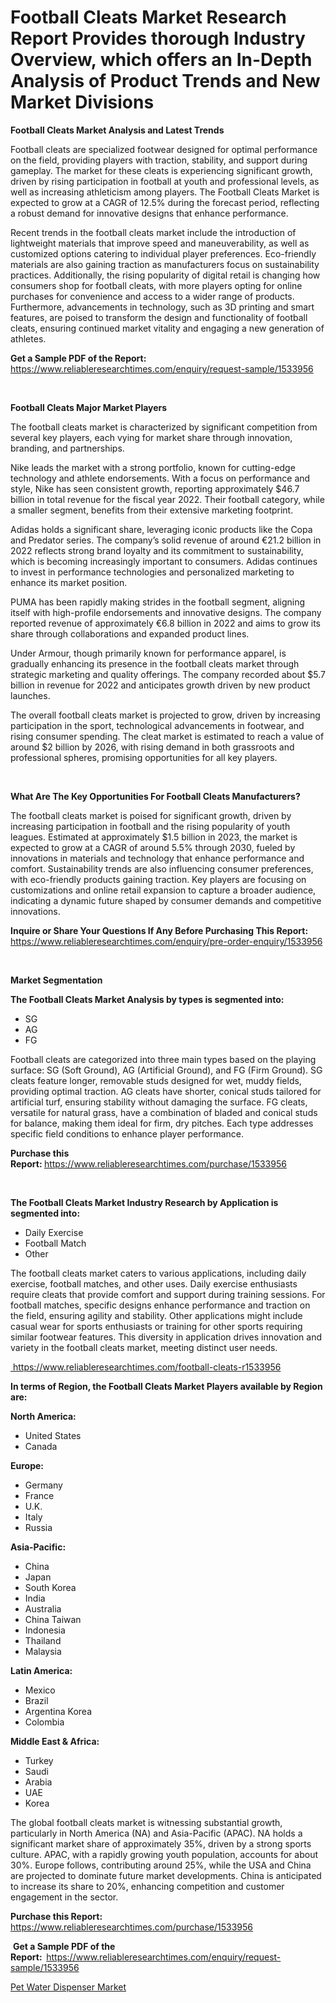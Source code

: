 <p><h1>Football Cleats Market Research Report Provides thorough Industry Overview, which offers an In-Depth Analysis of Product Trends and New Market Divisions</h1></p><p><strong>Football Cleats Market Analysis and Latest Trends</strong></p>
<p><p>Football cleats are specialized footwear designed for optimal performance on the field, providing players with traction, stability, and support during gameplay. The market for these cleats is experiencing significant growth, driven by rising participation in football at youth and professional levels, as well as increasing athleticism among players. The Football Cleats Market is expected to grow at a CAGR of 12.5% during the forecast period, reflecting a robust demand for innovative designs that enhance performance.</p><p>Recent trends in the football cleats market include the introduction of lightweight materials that improve speed and maneuverability, as well as customized options catering to individual player preferences. Eco-friendly materials are also gaining traction as manufacturers focus on sustainability practices. Additionally, the rising popularity of digital retail is changing how consumers shop for football cleats, with more players opting for online purchases for convenience and access to a wider range of products. Furthermore, advancements in technology, such as 3D printing and smart features, are poised to transform the design and functionality of football cleats, ensuring continued market vitality and engaging a new generation of athletes.</p></p>
<p><strong>Get a Sample PDF of the Report:&nbsp;</strong> <a href="https://www.reliableresearchtimes.com/enquiry/request-sample/1533956?utm_campaign=2198&utm_medium=2&utm_source=Github&utm_content=ia&utm_term=06022025&utm_id=football-cleats">https://www.reliableresearchtimes.com/enquiry/request-sample/1533956</a></p>
<p>&nbsp;</p>
<p><strong>Football Cleats Major Market Players</strong></p>
<p><p>The football cleats market is characterized by significant competition from several key players, each vying for market share through innovation, branding, and partnerships. </p><p>Nike leads the market with a strong portfolio, known for cutting-edge technology and athlete endorsements. With a focus on performance and style, Nike has seen consistent growth, reporting approximately $46.7 billion in total revenue for the fiscal year 2022. Their football category, while a smaller segment, benefits from their extensive marketing footprint.</p><p>Adidas holds a significant share, leveraging iconic products like the Copa and Predator series. The company’s solid revenue of around €21.2 billion in 2022 reflects strong brand loyalty and its commitment to sustainability, which is becoming increasingly important to consumers. Adidas continues to invest in performance technologies and personalized marketing to enhance its market position.</p><p>PUMA has been rapidly making strides in the football segment, aligning itself with high-profile endorsements and innovative designs. The company reported revenue of approximately €6.8 billion in 2022 and aims to grow its share through collaborations and expanded product lines.</p><p>Under Armour, though primarily known for performance apparel, is gradually enhancing its presence in the football cleats market through strategic marketing and quality offerings. The company recorded about $5.7 billion in revenue for 2022 and anticipates growth driven by new product launches.</p><p>The overall football cleats market is projected to grow, driven by increasing participation in the sport, technological advancements in footwear, and rising consumer spending. The cleat market is estimated to reach a value of around $2 billion by 2026, with rising demand in both grassroots and professional spheres, promising opportunities for all key players.</p></p>
<p>&nbsp;</p>
<p><strong>What Are The Key Opportunities For Football Cleats Manufacturers?</strong></p>
<p><p>The football cleats market is poised for significant growth, driven by increasing participation in football and the rising popularity of youth leagues. Estimated at approximately $1.5 billion in 2023, the market is expected to grow at a CAGR of around 5.5% through 2030, fueled by innovations in materials and technology that enhance performance and comfort. Sustainability trends are also influencing consumer preferences, with eco-friendly products gaining traction. Key players are focusing on customizations and online retail expansion to capture a broader audience, indicating a dynamic future shaped by consumer demands and competitive innovations.</p></p>
<p><strong>Inquire or Share Your Questions If Any Before Purchasing This Report:</strong> <a href="https://www.reliableresearchtimes.com/enquiry/pre-order-enquiry/1533956?utm_campaign=2198&utm_medium=2&utm_source=Github&utm_content=ia&utm_term=06022025&utm_id=football-cleats">https://www.reliableresearchtimes.com/enquiry/pre-order-enquiry/1533956</a></p>
<p>&nbsp;</p>
<p><strong>Market Segmentation</strong></p>
<p><strong>The Football Cleats Market Analysis by types is segmented into:</strong></p>
<p><ul><li>SG</li><li>AG</li><li>FG</li></ul></p>
<p><p>Football cleats are categorized into three main types based on the playing surface: SG (Soft Ground), AG (Artificial Ground), and FG (Firm Ground). SG cleats feature longer, removable studs designed for wet, muddy fields, providing optimal traction. AG cleats have shorter, conical studs tailored for artificial turf, ensuring stability without damaging the surface. FG cleats, versatile for natural grass, have a combination of bladed and conical studs for balance, making them ideal for firm, dry pitches. Each type addresses specific field conditions to enhance player performance.</p></p>
<p><strong>Purchase this Report:&nbsp;</strong><a href="https://www.reliableresearchtimes.com/purchase/1533956?utm_campaign=2198&utm_medium=2&utm_source=Github&utm_content=ia&utm_term=06022025&utm_id=football-cleats">https://www.reliableresearchtimes.com/purchase/1533956</a></p>
<p>&nbsp;</p>
<p><strong>The Football Cleats Market Industry Research by Application is segmented into:</strong></p>
<p><ul><li>Daily Exercise</li><li>Football Match</li><li>Other</li></ul></p>
<p><p>The football cleats market caters to various applications, including daily exercise, football matches, and other uses. Daily exercise enthusiasts require cleats that provide comfort and support during training sessions. For football matches, specific designs enhance performance and traction on the field, ensuring agility and stability. Other applications might include casual wear for sports enthusiasts or training for other sports requiring similar footwear features. This diversity in application drives innovation and variety in the football cleats market, meeting distinct user needs.</p></p>
<p><a href="https://www.reliableresearchtimes.com/football-cleats-r1533956?utm_campaign=2198&utm_medium=2&utm_source=Github&utm_content=ia&utm_term=06022025&utm_id=football-cleats">&nbsp;https://www.reliableresearchtimes.com/football-cleats-r1533956</a></p>
<p><strong>In terms of Region, the Football Cleats Market Players available by Region are:</strong></p>
<p>
    <p> <strong> North America: </strong>
        <ul>
            <li>United States</li>
            <li>Canada</li>
        </ul>
        </p> 
    <p> <strong> Europe: </strong>
        <ul>
            <li>Germany</li>
            <li>France</li>
            <li>U.K.</li>
            <li>Italy</li>
            <li>Russia</li>
        </ul>
        </p> 
    <p> <strong> Asia-Pacific: </strong>
        <ul>
            <li>China</li>
            <li>Japan</li>
            <li>South Korea</li>
            <li>India</li>
            <li>Australia</li>
            <li>China Taiwan</li>
            <li>Indonesia</li>
            <li>Thailand</li>
            <li>Malaysia</li>
        </ul>
        </p> 
    <p> <strong> Latin America: </strong>
        <ul>
            <li>Mexico</li>
            <li>Brazil</li>
            <li>Argentina Korea</li>
            <li>Colombia</li>
        </ul>
        </p> 
    <p> <strong> Middle East & Africa: </strong>
        <ul>
            <li>Turkey</li>
            <li>Saudi</li>
            <li>Arabia</li>
            <li>UAE</li>
            <li>Korea</li>
        </ul>
    </p>
    </p>
<p><p>The global football cleats market is witnessing substantial growth, particularly in North America (NA) and Asia-Pacific (APAC). NA holds a significant market share of approximately 35%, driven by a strong sports culture. APAC, with a rapidly growing youth population, accounts for about 30%. Europe follows, contributing around 25%, while the USA and China are projected to dominate future market developments. China is anticipated to increase its share to 20%, enhancing competition and customer engagement in the sector.</p></p>
<p><strong>Purchase this Report: </strong><a href="https://www.reliableresearchtimes.com/purchase/1533956?utm_campaign=2198&utm_medium=2&utm_source=Github&utm_content=ia&utm_term=06022025&utm_id=football-cleats">https://www.reliableresearchtimes.com/purchase/1533956</a></p>
<p>&nbsp;<strong>Get a Sample PDF of the Report:&nbsp;&nbsp;</strong><a href="https://www.reliableresearchtimes.com/enquiry/request-sample/1533956?utm_campaign=2198&utm_medium=2&utm_source=Github&utm_content=ia&utm_term=06022025&utm_id=football-cleats">https://www.reliableresearchtimes.com/enquiry/request-sample/1533956</a></p>
<p><strong></strong></p>
<p><p><a href="https://github.com/klindsey95/Market-Research-Report-List-1/blob/main/pet-water-dispenser-market.md?utm_campaign=2198&utm_medium=2&utm_source=Github&utm_content=ia&utm_term=06022025&utm_id=football-cleats">Pet Water Dispenser Market</a></p></p>